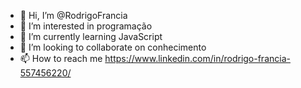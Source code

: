 - 👋 Hi, I’m @RodrigoFrancia
- 👀 I’m interested in programação
- 🌱 I’m currently learning JavaScript
- 💞️ I’m looking to collaborate on  conhecimento
- 📫 How to reach me  https://www.linkedin.com/in/rodrigo-francia-557456220/

<!---
RodrigoFrancia/RodrigoFrancia is a ✨ special ✨ repository because its `README.md` (this file) appears on your GitHub profile.
You can click the Preview link to take a look at your changes.
--->
